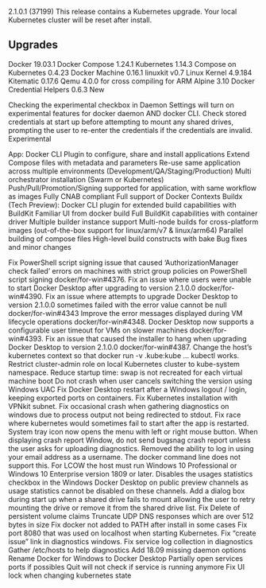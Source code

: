 2.1.0.1 (37199)
This release contains a Kubernetes upgrade. Your local Kubernetes cluster will be reset after install.

Upgrades
--
Docker 19.03.1 
Docker Compose 1.24.1 
Kubernetes 1.14.3 
Compose on Kubernetes 0.4.23 
Docker Machine 0.16.1 
linuxkit v0.7 
Linux Kernel 4.9.184 
Kitematic 0.17.6 
Qemu 4.0.0 for cross compiling for ARM 
Alpine 3.10 
Docker Credential Helpers 0.6.3 
New

Checking the experimental checkbox in Daemon Settings will turn on experimental features for docker daemon AND docker CLI. 
Check stored credentials at start up before attempting to mount any shared drives, prompting the user to re-enter the credentials if the credentials are invalid. 
Experimental

App: Docker CLI Plugin to configure, share and install applications 
Extend Compose files with metadata and parameters 
Re-use same application across multiple environments (Development/QA/Staging/Production) 
Multi orchestrator installation (Swarm or Kubernetes) 
Push/Pull/Promotion/Signing supported for application, with same workflow as images 
Fully CNAB compliant 
Full support of Docker Contexts 
Buildx (Tech Preview): Docker CLI plugin for extended build capabilities with BuildKit 
Familiar UI from docker build 
Full BuildKit capabilities with container driver 
Multiple builder instance support 
Multi-node builds for cross-platform images (out-of-the-box support for linux/arm/v7 & linux/arm64) 
Parallel building of compose files 
High-level build constructs with bake 
Bug fixes and minor changes

Fix PowerShell script signing issue that caused ‘AuthorizationManager check failed’ errors on machines with strict group policies on PowerShell script signing docker/for-win#4376. 
Fix an issue where users were unable to start Docker Desktop after upgrading to version 2.1.0.0 docker/for-win#4390. 
Fix an issue where attempts to upgrade Docker Desktop to version 2.1.0.0 sometimes failed with the error value cannot be null docker/for-win#4343 
Improve the error messages displayed during VM lifecycle operations docker/for-win#4348. 
Docker Desktop now supports a configurable user timeout for VMs on slower machines docker/for-win#4393. 
Fix an issue that caused the installer to hang when upgrading Docker Desktop to version 2.1.0.0 docker/for-win#4387. 
Change the host’s kubernetes context so that docker run -v .kube:kube ... kubectl works. 
Restrict cluster-admin role on local Kubernetes cluster to kube-system namespace. 
Reduce startup time: swap is not recreated for each virtual machine boot 
Do not crash when user cancels switching the version using Windows UAC 
Fix Docker Desktop restart after a Windows logout / login, keeping exported ports on containers. 
Fix Kubernetes installation with VPNkit subnet. 
Fix occasional crash when gathering diagnostics on windows due to process output not being redirected to stdout. 
Fix race where kubernetes would sometimes fail to start after the app is restarted. 
System tray icon now opens the menu with left or right mouse button. 
When displaying crash report Window, do not send bugsnag crash report unless the user asks for uploading diagnostics. 
Removed the ability to log in using your email address as a username. The docker command line does not support this. 
For LCOW the host must run Windows 10 Professional or Windows 10 Enterprise version 1809 or later. 
Disables the usages statistics checkbox in the Windows Docker Desktop on public preview channels as usage statistics cannot be disabled on these channels. 
Add a dialog box during start up when a shared drive fails to mount allowing the user to retry mounting the drive or remove it from the shared drive list. 
Fix Delete of persistent volume claims 
Truncate UDP DNS responses which are over 512 bytes in size 
Fix docker not added to PATH after install in some cases 
Fix port 8080 that was used on localhost when starting Kubernetes. 
Fix “create issue” link in diagnostics windows. 
Fix service log collection in diagnostics 
Gather /etc/hosts to help diagnostics 
Add 18.09 missing daemon options 
Rename Docker for Windows to Docker Desktop 
Partially open services ports if possibles 
Quit will not check if service is running anymore 
Fix UI lock when changing kubernetes state 
